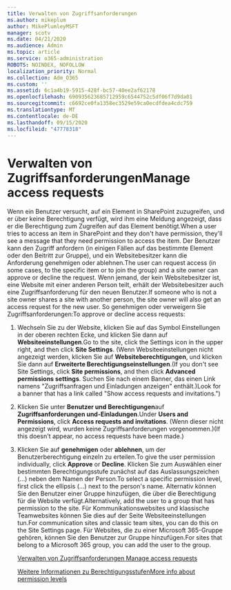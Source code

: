 ```yaml
---
title: Verwalten von Zugriffsanforderungen
ms.author: mikeplum
author: MikePlumleyMSFT
manager: scotv
ms.date: 04/21/2020
ms.audience: Admin
ms.topic: article
ms.service: o365-administration
ROBOTS: NOINDEX, NOFOLLOW
localization_priority: Normal
ms.collection: Adm_O365
ms.custom: ''
ms.assetid: 6c1a4b19-5915-428f-bc57-40ee2af62178
ms.openlocfilehash: 690935623685712959c6544752c5df06f7d9da01
ms.sourcegitcommit: c6692ce0fa1358ec3529e59ca0ecdfdea4cdc759
ms.translationtype: MT
ms.contentlocale: de-DE
ms.lasthandoff: 09/15/2020
ms.locfileid: "47778318"
---
```

# <a name="manage-access-requests"></a><span data-ttu-id="1ec47-102">Verwalten von Zugriffsanforderungen</span><span class="sxs-lookup"><span data-stu-id="1ec47-102">Manage access requests</span></span>

<span data-ttu-id="1ec47-103">Wenn ein Benutzer versucht, auf ein Element in SharePoint zuzugreifen, und er über keine Berechtigung verfügt, wird ihm eine Meldung angezeigt, dass er die Berechtigung zum Zugreifen auf das Element benötigt.</span><span class="sxs-lookup"><span data-stu-id="1ec47-103">When a user tries to access an item in SharePoint and they don't have permission, they'll see a message that they need permission to access the item.</span></span> <span data-ttu-id="1ec47-104">Der Benutzer kann den Zugriff anfordern (in einigen Fällen auf das bestimmte Element oder den Beitritt zur Gruppe), und ein Websitebesitzer kann die Anforderung genehmigen oder ablehnen.</span><span class="sxs-lookup"><span data-stu-id="1ec47-104">The user can request access (in some cases, to the specific item or to join the group) and a site owner can approve or decline the request.</span></span> <span data-ttu-id="1ec47-105">Wenn jemand, der kein Websitebesitzer ist, eine Website mit einer anderen Person teilt, erhält der Websitebesitzer auch eine Zugriffsanforderung für den neuen Benutzer.</span><span class="sxs-lookup"><span data-stu-id="1ec47-105">If someone who is not a site owner shares a site with another person, the site owner will also get an access request for the new user.</span></span> <span data-ttu-id="1ec47-106">So genehmigen oder verweigern Sie Zugriffsanforderungen:</span><span class="sxs-lookup"><span data-stu-id="1ec47-106">To approve or decline access requests:</span></span>
  
1. <span data-ttu-id="1ec47-107">Wechseln Sie zu der Website, klicken Sie auf das Symbol Einstellungen in der oberen rechten Ecke, und klicken Sie dann auf **Websiteeinstellungen**.</span><span class="sxs-lookup"><span data-stu-id="1ec47-107">Go to the site, click the Settings icon in the upper right, and then click **Site Settings**.</span></span> <span data-ttu-id="1ec47-108">(Wenn Websiteeinstellungen nicht angezeigt werden, klicken Sie auf **Websiteberechtigungen**, und klicken Sie dann auf **Erweiterte Berechtigungseinstellungen**.</span><span class="sxs-lookup"><span data-stu-id="1ec47-108">(If you don't see Site Settings, click **Site permissions**, and then click **Advanced permissions settings**.</span></span> <span data-ttu-id="1ec47-109">Suchen Sie nach einem Banner, das einen Link namens "Zugriffsanfragen und Einladungen anzeigen" enthält.)</span><span class="sxs-lookup"><span data-stu-id="1ec47-109">Look for a banner that has a link called "Show access requests and invitations.")</span></span>
    
2. <span data-ttu-id="1ec47-110">Klicken Sie unter **Benutzer und Berechtigungen**auf **Zugriffsanforderungen und-Einladungen**.</span><span class="sxs-lookup"><span data-stu-id="1ec47-110">Under **Users and Permissions**, click **Access requests and invitations**.</span></span> <span data-ttu-id="1ec47-111">(Wenn dieser nicht angezeigt wird, wurden keine Zugriffsanforderungen vorgenommen.)</span><span class="sxs-lookup"><span data-stu-id="1ec47-111">(If this doesn't appear, no access requests have been made.)</span></span>
    
3. <span data-ttu-id="1ec47-112">Klicken Sie auf **genehmigen** oder **ablehnen**, um der Benutzerberechtigung einzeln zu erteilen.</span><span class="sxs-lookup"><span data-stu-id="1ec47-112">To give the user permission individually, click **Approve** or **Decline**.</span></span> <span data-ttu-id="1ec47-113">Klicken Sie zum Auswählen einer bestimmten Berechtigungsstufe zunächst auf das Auslassungszeichen (...) neben dem Namen der Person.</span><span class="sxs-lookup"><span data-stu-id="1ec47-113">To select a specific permission level, first click the ellipsis (...) next to the person's name.</span></span> <span data-ttu-id="1ec47-114">Alternativ können Sie den Benutzer einer Gruppe hinzufügen, die über die Berechtigung für die Website verfügt.</span><span class="sxs-lookup"><span data-stu-id="1ec47-114">Alternatively, add the user to a group that has permission to the site.</span></span> <span data-ttu-id="1ec47-115">Für Kommunikationswebsites und klassische Teamwebsites können Sie dies auf der Seite Websiteeinstellungen tun.</span><span class="sxs-lookup"><span data-stu-id="1ec47-115">For communication sites and classic team sites, you can do this on the Site Settings page.</span></span> <span data-ttu-id="1ec47-116">Für Websites, die zu einer Microsoft 365-Gruppe gehören, können Sie den Benutzer zur Gruppe hinzufügen.</span><span class="sxs-lookup"><span data-stu-id="1ec47-116">For sites that belong to a Microsoft 365 group, you can add the user to the group.</span></span>
    
    [<span data-ttu-id="1ec47-117">Verwalten von Zugriffsanforderungen </span><span class="sxs-lookup"><span data-stu-id="1ec47-117">Manage access requests </span></span>](https://go.microsoft.com/fwlink/?linkid=2008747)
    
    [<span data-ttu-id="1ec47-118">Weitere Informationen zu Berechtigungsstufen</span><span class="sxs-lookup"><span data-stu-id="1ec47-118">More info about permission levels</span></span>](https://go.microsoft.com/fwlink/?linkid=867071)
    


